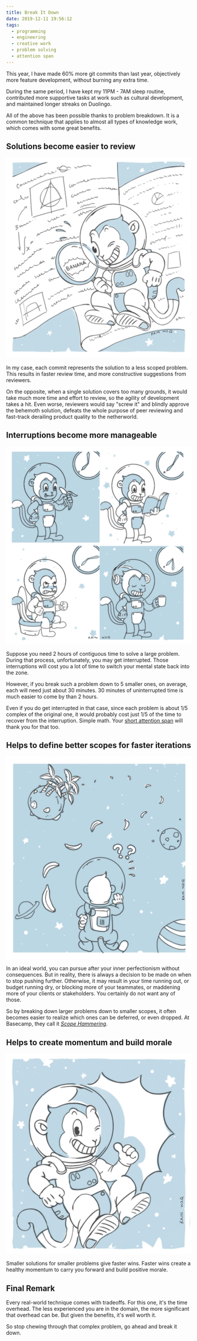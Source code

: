 ```yaml
---
title: Break It Down
date: 2019-12-11 19:56:12
tags:
  - programming
  - engineering
  - creative work
  - problem solving
  - attention span
---
```


This year, I have made 60% more git commits than last year, objectively more feature development, without burning any extra time.

During the same period, I have kept my 11PM - 7AM sleep routine, contributed more supportive tasks at work such as cultural development, and maintained longer streaks on Duolingo.

All of the above has been possible thanks to problem breakdown. It is a common technique that applies to almost all types of knowledge work, which comes with some great benefits.

## Solutions become easier to review

![Easy to Review by Rain WZQ](/images/rain_wzq/break-it-down/01.JPG)

In my case, each commit represents the solution to a less scoped problem. This results in faster review time, and more constructive suggestions from reviewers.

On the opposite, when a single solution covers too many grounds, it would take much more time and effort to review, so the agility of development takes a hit. Even worse, reviewers would say "screw it" and blindly approve the behemoth solution, defeats the whole purpose of peer reviewing and fast-track derailing product quality to the netherworld.

## Interruptions become more manageable

![Smaller Time Chunks by Rain WZQ](/images/rain_wzq/break-it-down/02.JPG)

Suppose you need 2 hours of contiguous time to solve a large problem. During that process, unfortunately, you may get interrupted. Those interruptions will cost you a lot of time to switch your mental state back into the zone.

However, if you break such a problem down to 5 smaller ones, on average, each will need just about 30 minutes. 30 minutes of uninterrupted time is much easier to come by than 2 hours.

Even if you do get interrupted in that case, since each problem is about 1/5 complex of the original one, it would probably cost just 1/5 of the time to recover from the interruption. Simple math. Your [short attention span](/2018/04/09/Serverless-and-Attention-Span/) will thank you for that too.

## Helps to define better scopes for faster iterations

![Scopes by Rain WZQ](/images/rain_wzq/break-it-down/03.JPG)

In an ideal world, you can pursue after your inner perfectionism without consequences. But in reality, there is always a decision to be made on when to stop pushing further. Otherwise, it may result in your time running out, or budget running dry, or blocking more of your teammates, or maddening more of your clients or stakeholders. You certainly do not want any of those.

So by breaking down larger problems down to smaller scopes, it often becomes easier to realize which ones can be deferred, or even dropped. At Basecamp, they call it [_Scope Hammering_](https://basecamp.com/handbook/04-vocabulary#scope-hammering).

## Helps to create momentum and build morale

![Positive Energy by Rain WZQ](/images/rain_wzq/break-it-down/04.JPG)

Smaller solutions for smaller problems give faster wins. Faster wins create a healthy momentum to carry you forward and build positive morale.

## Final Remark

Every real-world technique comes with tradeoffs. For this one, it's the time overhead. The less experienced you are in the domain, the more significant that overhead can be. But given the benefits, it's well worth it.

So stop chewing through that complex problem, go ahead and break it down.
